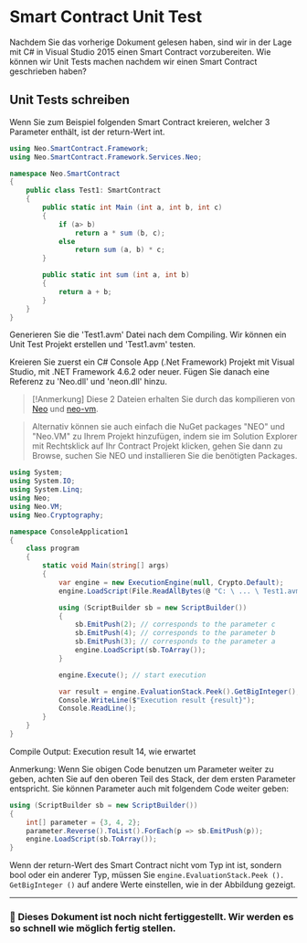 # Smart Contract Unit Test

Nachdem Sie das vorherige Dokument gelesen haben, sind wir in der Lage mit C# in Visual Studio 2015 einen Smart Contract vorzubereiten. Wie können wir Unit Tests machen nachdem wir einen Smart Contract geschrieben haben?

## Unit Tests schreiben

Wenn Sie zum Beispiel folgenden Smart Contract kreieren, welcher 3 Parameter enthält, ist der return-Wert int.


```c#
using Neo.SmartContract.Framework;
using Neo.SmartContract.Framework.Services.Neo;

namespace Neo.SmartContract
{
    public class Test1: SmartContract
    {
        public static int Main (int a, int b, int c)
        {
            if (a> b)
                return a * sum (b, c);
            else
                return sum (a, b) * c;
        }

        public static int sum (int a, int b)
        {
            return a + b;
        }
    }
}
```

Generieren Sie die 'Test1.avm' Datei nach dem Compiling. Wir können ein Unit Test Projekt erstellen und 'Test1.avm' testen.

Kreieren Sie zuerst ein C# Console App (.Net Framework) Projekt mit Visual Studio, mit .NET Framework 4.6.2 oder neuer. Fügen Sie danach eine Referenz zu 'Neo.dll' und 'neon.dll' hinzu.

> [!Anmerkung]
> Diese 2 Dateien erhalten Sie durch das kompilieren von [Neo](https://github.com/neo-project/neo) und [neo-vm](https://github.com/neo-project/neo-vm).

> Alternativ können sie auch einfach die NuGet packages "NEO" und "Neo.VM" zu Ihrem Projekt hinzufügen, indem sie im Solution Explorer mit Rechtsklick auf Ihr Contract Projekt klicken, gehen Sie dann zu Browse, suchen Sie NEO und installieren Sie die benötigten Packages.

```c#
using System;
using System.IO;
using System.Linq;
using Neo;
using Neo.VM;
using Neo.Cryptography;

namespace ConsoleApplication1
{
    class program
    {
        static void Main(string[] args)
        {
            var engine = new ExecutionEngine(null, Crypto.Default);
            engine.LoadScript(File.ReadAllBytes(@ "C: \ ... \ Test1.avm"));

            using (ScriptBuilder sb = new ScriptBuilder())
            {
                sb.EmitPush(2); // corresponds to the parameter c
                sb.EmitPush(4); // corresponds to the parameter b
                sb.EmitPush(3); // corresponds to the parameter a
                engine.LoadScript(sb.ToArray());
            }

            engine.Execute(); // start execution

            var result = engine.EvaluationStack.Peek().GetBigInteger(); // set the return value here
            Console.WriteLine($"Execution result {result}");
            Console.ReadLine();
        }
    }
}
```

Compile Output: Execution result 14, wie erwartet

Anmerkung: Wenn Sie obigen Code benutzen um Parameter weiter zu geben, achten Sie auf den oberen Teil des Stack, der dem ersten Parameter entspricht. Sie können Parameter auch mit folgendem Code weiter geben:


```c#
using (ScriptBuilder sb = new ScriptBuilder())
{
    int[] parameter = {3, 4, 2};
    parameter.Reverse().ToList().ForEach(p => sb.EmitPush(p));
    engine.LoadScript(sb.ToArray());
}
```

Wenn der return-Wert des Smart Contract nicht vom Typ int ist, sondern bool oder ein anderer Typ, müssen Sie `engine.EvaluationStack.Peek (). GetBigInteger ()` auf andere Werte einstellen, wie in der Abbildung gezeigt.

[](/assets/test_1.jpg)

------

### 📖 Dieses Dokument ist noch nicht fertiggestellt. Wir werden es so schnell wie möglich fertig stellen.



